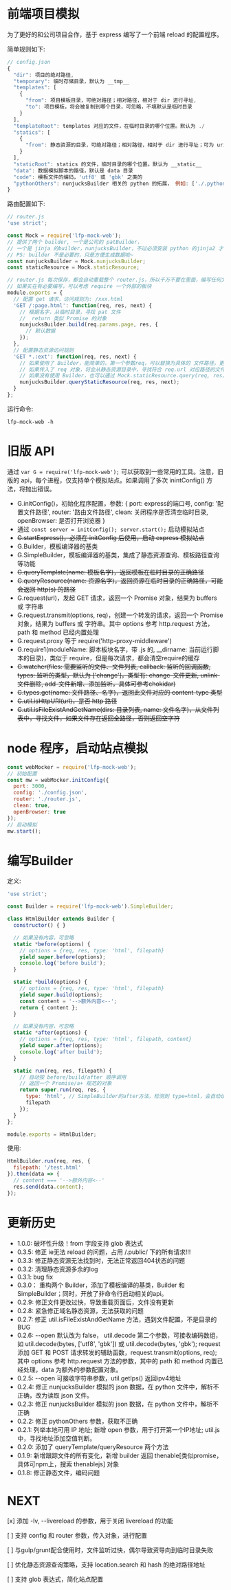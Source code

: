 # 前端项目模拟

为了更好的和公司项目合作，基于 express 编写了一个前端 reload 的配置程序。

简单规则如下:
``` javascript
// config.json
{
  "dir": 项目的绝对路径,
  "temporary": 临时存储目录，默认为 __tmp__
  "templates": [
    {
      "from": 项目模板目录，可绝对路径；相对路径，相对于 dir 进行寻址,
      "to": 项目模板，将会被复制到哪个目录，可忽略，不填默认是临时目录
    }
  ],
  "templateRoot": templates 对应的文件，在临时目录的哪个位置。默认为 ./
  "statics": [
    {
      "from": 静态资源的目录，可绝对路径；相对路径，相对于 dir 进行寻址；可为 uri 域名
    }
  ],
  "staticRoot": statics 的文件，临时目录的哪个位置。默认为 __static__
  "data": 数据模拟脚本的路径，默认是 data 目录
  "code": 模板文件的编码，'utf8' 或 'gbk' 之类的
  "pythonOthers": nunjucksBuilder 相关的 python 的拓展， 例如: ['./.python/filter.py']，强制给文件注入全局变量 data[当前渲染数据], evn[当前jinja2的环境变量]
}
```

路由配置如下:
``` javascript
// router.js
'use strict';

const Mock = require('lfp-mock-web');
// 提供了两个 builder, 一个是公司的 patBuilder，
// 一个是 jinja 的builder，nunjucksBuilder，不过必须安装 python 的jinja2 才能使用呢~: Mock.nunjucksBuilder.build('index.html', res, {}); 编译临时目录的 index.html 模板
// PS: builder 不是必要的，只是方便生成数据啦~
const nunjucksBuilder = Mock.nunjucksBuilder;
const staticResource = Mock.staticResource;

// router.js 每次保存，都会自动重载整个 router.js，所以千万不要在里面，编写任何文件、现成监听的代码。
// 如果实在有必要编写，可以考虑 require 一个外部的板块
module.exports = {
  // 配置 get 请求，访问规则为: /xxx.html
  'GET /:page.html': function(req, res, next) {
    // 根据名字，从临时目录，寻找 pat 文件
    //  return 类似 Promise 的对象
    nunjucksBuilder.build(req.params.page, res, {
      // 默认数据
    });
  },
  // 配置静态资源访问规则
  'GET *.:ext': function(req, res, next) {
    // 如果使用了 Builder，能简单的，第一个参数req，可以替换为具体的 文件路径，更容易进行访问定制
    // 如果传入了 req 对象，将会从静态资源目录中，寻找符合 req.url 对应路径的文件资源
    // 如果没有使用 Builder，也可以通过 Mock.staticResource.query(req, res); 代替，但是此方法不会根据文件类似，决定是否执行 next 函数
    nunjucksBuilder.queryStaticResource(req, res, next);
  }
};
```

运行命令:
```
lfp-mock-web -h
```

# 旧版 API

通过 ``` var G = require('lfp-mock-web'); ``` 可以获取到一些常用的工具。注意，旧版的 api，每个进程，仅支持单个模拟站点。如果调用了多次 inintConfig() 方法，将抛出错误。

  - G.initConfig()，初始化程序配置，参数: { port: express的端口号, config: '配置文件路径', router: '路由文件路径', clean: 关闭程序是否清空临时目录, openBrowser: 是否打开浏览器 }
  - 通过 ``` const server = initConfig(); server.start(); ``` 启动模拟站点
  - ~~G.startExpress()，必须在 initConfig 后使用，启动 express 模拟站点~~
  - G.Builder，模板编译器的基类
  - G.SimpleBuilder，模板编译器的基类，集成了静态资源查询、模板路径查询等功能
  - ~~G.queryTemplate(name: 模板名字)，返回模板在临时目录的正确路径~~
  - ~~G.queryResource(name: 资源名字)，返回资源在临时目录的正确路径，可能会返回 http(s) 的路径~~
  - G.request(url)，发起 GET 请求，返回一个 Promise 对象，结果为 buffers 或 字符串
  - G.request.transmit(options, req)，创建一个转发的请求，返回一个 Promise 对象，结果为 buffers 或 字符串。其中 options 参考 http.request 方法，path 和 method 已经内置处理
  - G.request.proxy 等于 require('http-proxy-middleware')
  - G.require1(moduleName: 脚本板块名字，带 .js 的, \_\_dirname: 当前运行脚本的目录)，类似于 require，但是每次请求，都会清空require的缓存
  - ~~G.watcher(files: 需要监听的文件、文件列表, callback: 监听的回调函数, types: 监听的类型，默认为 ['change']，类型有: change-文件更新, unlink-文件删除, add-文件新增、添加监听，具体可参考chokidar)~~
  - ~~G.types.get(name: 文件路径、名字)，返回此文件对应的 content-type 类型~~
  - ~~G.util.isHttpURI(url)，是否 http 路径~~
  - ~~G.util.isFileExistAndGetName(dirs: 目录列表, name: 文件名字)，从文件列表中，寻找文件，如果文件存在返回全路径，否则返回空字符~~

# node 程序，启动站点模拟

``` javascript
const webMocker = require('lfp-mock-web');
// 初始配置
const mw = webMocker.initConfig({
  port: 3000,
  config: './config.json',
  router: './router.js',
  clean: true,
  openBrowser: true
});
// 启动模拟
mw.start();
```

# 编写Builder

定义:
``` javascript
'use strict';

const Builder = require('lfp-mock-web').SimpleBuilder;

class HtmlBuilder extends Builder {
  constructor() { }

  // 如果没有内容，可忽略
  static *before(options) {
    // options = {req, res, type: 'html', filepath}
    yield super.before(options);
    console.log('before build');
  }

  static *build(options) {
    // options = {req, res, type: 'html', filepath}
    yield super.build(options);
    const content = '-->额外内容<--';
    return { content };
  }

  // 如果没有内容，可忽略
  static *after(options) {
    // options = {req, res, type: 'html', filepath, content}
    yield super.after(options);
    console.log('after build');
  }

  static run(req, res, filepath) {
    // 自动按 before/build/after 顺序调用
    // 返回一个 Promise/a+ 规范的对象
    return super.run(req, res, {
      type: 'html', // SimpleBuilder的after方法，检测到 type=html，会自动设置 res.set('content-type', 'html/text');
      filepath
    });
  }
};

module.exports = HtmlBuilder;
```

使用:
``` javascript
HtmlBuilder.run(req, res, {
  filepath: '/test.html'
}).then(data => {
  // content === '-->额外内容<--'
  res.send(data.content);
});
```


# 更新历史

* 1.0.0:
  破坏性升级！from 字段支持 glob 表达式
* 0.3.5:
  修正 ie无法 reload 的问题，占用 /.public/ 下的所有请求!!!
* 0.3.3:
  修正静态资源无法找到时，无法正常返回404状态的问题
* 0.3.2:
  清理静态资源多余的log
* 0.3.1:
  bug fix
* 0.3.0：
  重构两个 Builder，添加了模板编译的基类，Builder 和 SimpleBuilder；同时，开放了非命令行启动相关的api。
* 0.2.9:
  修正文件更改过快，导致重载页面后，文件没有更新
* 0.2.8:
  紧急修正域名静态资源，无法获取的问题
* 0.2.7:
  修正 util.isFileExistAndGetName 方法，遇到文件配置，不是目录的BUG
* 0.2.6:
  --open 默认改为 false， util.decode 第二个参数，可接收编码数组，如 util.decode(bytes, ['utf8', 'gbk']) 或 util.decode(bytes, 'gbk');
  request 添加 GET 和 POST 请求转发的辅助函数，request.transmit(options, req); 其中 options 参考 http.request 方法的参数，其中的 path 和 method 内置已经处理，data 为额外的参数配置对象。
* 0.2.5:
  --open 可接收字符串参数，util.getIps() 返回ipv4地址
* 0.2.4:
  修正 nunjucksBuilder 模拟的 json 数据，在 python 文件中，解析不正确，改为读取 json 文件。
* 0.2.3:
  修正 nunjucksBuilder 模拟的 json 数据，在 python 文件中，解析不正确
* 0.2.2:
  修正 pythonOthers 参数，获取不正确
* 0.2.1:
  列举本地可用 IP 地址; 新增 open 参数，用于打开第一个IP地址; util.js 中，寻找地址添加空值判断。
* 0.2.0:
  添加了 queryTemplate/queryResource 两个方法
* 0.1.9:
  新增跟踪文件的所有变化，新增 builder 返回 thenable[类似promise，具体可npm上，搜索 thenablejs] 对象
* 0.1.8:
  修正静态文件，编码问题

# NEXT
  [x] 添加 -lv, --livereload 的参数，用于关闭 livereload 的功能

  [ ] 支持 config 和 router 参数，传入对象，进行配置

  [ ] 与gulp/grunt配合使用时，文件监听过快，偶尔导致资导向到临时目录失败

  [ ] 优化静态资源查询策略，支持 location.search 和 hash 的绝对路径地址

  [ ] 支持 glob 表达式，简化站点配置
